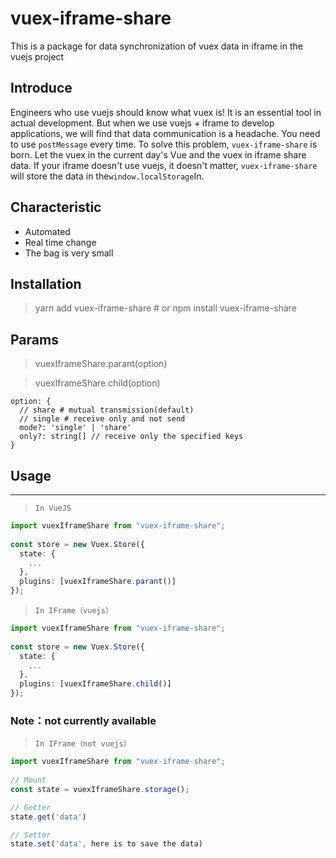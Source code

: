 # vuex-iframe-share
This is a package for data synchronization of vuex data in iframe in the vuejs project


## Introduce
Engineers who use vuejs should know what vuex is! It is an essential tool in actual development. But when we use vuejs + iframe to develop applications, we will find that data communication is a headache. You need to use `postMessage` every time. To solve this problem, `vuex-iframe-share` is born. Let the vuex in the current day's Vue and the vuex in iframe share data. If your iframe doesn't use vuejs, it doesn't matter, `vuex-iframe-share` will store the data in the` window.localStorage `In.

## Characteristic
- Automated
- Real time change
- The bag is very small

## Installation
> yarn add vuex-iframe-share # or npm install vuex-iframe-share

## Params
> vuexIframeShare.parant(option)

> vuexIframeShare.child(option)

```
option: {
  // share # mutual transmission(default)
  // single # receive only and not send
  mode?: 'single' | 'share'
  only?: string[] // receive only the specified keys
}
```

## Usage
---

> `In VueJS`
```typescript
import vuexIframeShare from "vuex-iframe-share";
 
const store = new Vuex.Store({
  state: {
    ...
  },
  plugins: [vuexIframeShare.parant()]
});
```

> `In IFrame（vuejs）`
```typescript
import vuexIframeShare from "vuex-iframe-share";
 
const store = new Vuex.Store({
  state: {
    ...
  },
  plugins: [vuexIframeShare.child()]
});
```

### Note：not currently available
> `In IFrame（not vuejs）`
```typescript
import vuexIframeShare from "vuex-iframe-share";
 
// Mount
const state = vuexIframeShare.storage();

// Getter
state.get('data')

// Setter
state.set('data', here is to save the data)

```